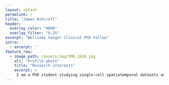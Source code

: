 ```yaml
---
layout: splash
permalink: /
title: "James Ashcroft"
header:
  overlay_color: "#000"
  overlay_filter: "0.25"
excerpt: "Wellcome Sanger Clinical PhD Fellow"
intro: 
  - excerpt: ''
feature_row:
  - image_path: /assets/img/IMG_1626.jpg
    alt: "Profile photo"
    title: "Research interests"
    excerpt: >
     I am a PhD student studying single-cell spatiotemporal datasets and multiomic data integration to study how regulatory programmes shape cell identity.
---
```

